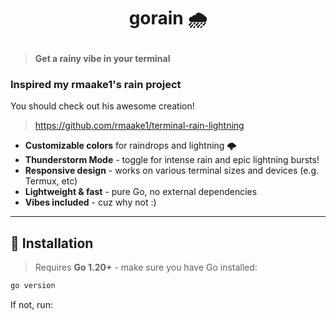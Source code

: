 # <p align="center">gorain 🌧️</p>
> **Get a rainy vibe in your terminal**

### Inspired my rmaake1's rain project

You should check out his awesome creation!
> https://github.com/rmaake1/terminal-rain-lightning

- **Customizable colors** for raindrops and lightning 🌩️ 
- **Thunderstorm Mode** - toggle for intense rain and epic lightning bursts!
- **Responsive design** - works on various terminal sizes and devices (e.g. Termux, etc)
- **Lightweight & fast** - pure Go, no external dependencies
- **Vibes included** - cuz why not :)

---

## 🚀 Installation
> Requires **Go 1.20+** - make sure you have Go installed:
```bash
go version
```
If not, run:
